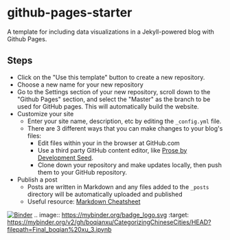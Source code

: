 # github-pages-starter

A template for including data visualizations in a Jekyll-powered blog with Github Pages.


## Steps
- Click on the "Use this template" button to create a new repository.
- Choose a new name for your new repository
- Go to the Settings section of your new repository, scroll down to the "Github Pages" section, and select the "Master" as the branch to be used for GitHub pages. This will automatically build the website. 
- Customize your site
  - Enter your site name, description, etc by editing the `_config.yml` file.
  - There are 3 different ways that you can make changes to your blog's files:
    - Edit files within your in the browser at GitHub.com
    - Use a third party GitHub content editor, like [Prose by Development Seed](http://prose.io).
    - Clone down your repository and make updates locally, then push them to your GitHub repository.
- Publish a post
  - Posts are written in Markdown and any files added to the `_posts` directory will be automatically uploaded and published
  - Useful resource: [Markdown Cheatsheet](http://www.jekyllnow.com/Markdown-Style-Guide/)


[![Binder](https://mybinder.org/badge_logo.svg)](https://mybinder.org/v2/gh/boqianxu/CategorizingChineseCities/HEAD?filepath=Final_boqian%20xu_3.ipynb)
.. image:: https://mybinder.org/badge_logo.svg
 :target: https://mybinder.org/v2/gh/boqianxu/CategorizingChineseCities/HEAD?filepath=Final_boqian%20xu_3.ipynb
